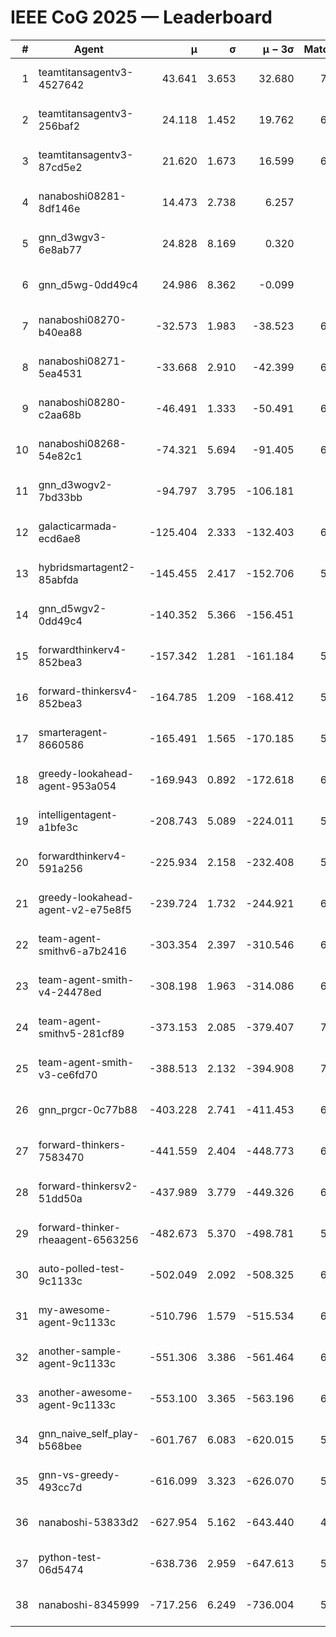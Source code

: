 # IEEE CoG 2025 — Leaderboard

| # | Agent | μ | σ | μ − 3σ | Matches | Updated |
|---:|---|---:|---:|---:|---:|---|
| 1 | teamtitansagentv3-4527642 | 43.641 | 3.653 | 32.680 | 7076 | 2025-08-30 09:49 |
| 2 | teamtitansagentv3-256baf2 | 24.118 | 1.452 | 19.762 | 6636 | 2025-08-30 09:49 |
| 3 | teamtitansagentv3-87cd5e2 | 21.620 | 1.673 | 16.599 | 6280 | 2025-08-30 09:49 |
| 4 | nanaboshi08281-8df146e | 14.473 | 2.738 | 6.257 | 276 | 2025-08-30 09:49 |
| 5 | gnn_d3wgv3-6e8ab77 | 24.828 | 8.169 | 0.320 | 138 | 2025-08-30 09:49 |
| 6 | gnn_d5wg-0dd49c4 | 24.986 | 8.362 | -0.099 | 120 | 2025-08-30 09:49 |
| 7 | nanaboshi08270-b40ea88 | -32.573 | 1.983 | -38.523 | 6840 | 2025-08-30 09:49 |
| 8 | nanaboshi08271-5ea4531 | -33.668 | 2.910 | -42.399 | 6818 | 2025-08-30 09:49 |
| 9 | nanaboshi08280-c2aa68b | -46.491 | 1.333 | -50.491 | 6118 | 2025-08-30 09:49 |
| 10 | nanaboshi08268-54e82c1 | -74.321 | 5.694 | -91.405 | 6300 | 2025-08-30 09:49 |
| 11 | gnn_d3wogv2-7bd33bb | -94.797 | 3.795 | -106.181 | 274 | 2025-08-30 09:49 |
| 12 | galacticarmada-ecd6ae8 | -125.404 | 2.333 | -132.403 | 6220 | 2025-08-30 09:49 |
| 13 | hybridsmartagent2-85abfda | -145.455 | 2.417 | -152.706 | 5768 | 2025-08-30 09:49 |
| 14 | gnn_d5wgv2-0dd49c4 | -140.352 | 5.366 | -156.451 | 226 | 2025-08-30 09:49 |
| 15 | forwardthinkerv4-852bea3 | -157.342 | 1.281 | -161.184 | 5492 | 2025-08-30 09:49 |
| 16 | forward-thinkersv4-852bea3 | -164.785 | 1.209 | -168.412 | 5339 | 2025-08-30 09:49 |
| 17 | smarteragent-8660586 | -165.491 | 1.565 | -170.185 | 5384 | 2025-08-30 09:49 |
| 18 | greedy-lookahead-agent-953a054 | -169.943 | 0.892 | -172.618 | 6148 | 2025-08-30 09:49 |
| 19 | intelligentagent-a1bfe3c | -208.743 | 5.089 | -224.011 | 5755 | 2025-08-30 09:49 |
| 20 | forwardthinkerv4-591a256 | -225.934 | 2.158 | -232.408 | 5362 | 2025-08-30 09:49 |
| 21 | greedy-lookahead-agent-v2-e75e8f5 | -239.724 | 1.732 | -244.921 | 6500 | 2025-08-30 09:49 |
| 22 | team-agent-smithv6-a7b2416 | -303.354 | 2.397 | -310.546 | 6960 | 2025-08-30 09:49 |
| 23 | team-agent-smith-v4-24478ed | -308.198 | 1.963 | -314.086 | 6398 | 2025-08-30 09:49 |
| 24 | team-agent-smithv5-281cf89 | -373.153 | 2.085 | -379.407 | 7120 | 2025-08-30 09:49 |
| 25 | team-agent-smith-v3-ce6fd70 | -388.513 | 2.132 | -394.908 | 7598 | 2025-08-30 09:49 |
| 26 | gnn_prgcr-0c77b88 | -403.228 | 2.741 | -411.453 | 6190 | 2025-08-30 09:49 |
| 27 | forward-thinkers-7583470 | -441.559 | 2.404 | -448.773 | 6780 | 2025-08-30 09:49 |
| 28 | forward-thinkersv2-51dd50a | -437.989 | 3.779 | -449.326 | 6188 | 2025-08-30 09:49 |
| 29 | forward-thinker-rheaagent-6563256 | -482.673 | 5.370 | -498.781 | 5768 | 2025-08-30 09:49 |
| 30 | auto-polled-test-9c1133c | -502.049 | 2.092 | -508.325 | 6680 | 2025-08-30 09:49 |
| 31 | my-awesome-agent-9c1133c | -510.796 | 1.579 | -515.534 | 6680 | 2025-08-30 09:49 |
| 32 | another-sample-agent-9c1133c | -551.306 | 3.386 | -561.464 | 6780 | 2025-08-30 09:49 |
| 33 | another-awesome-agent-9c1133c | -553.100 | 3.365 | -563.196 | 6400 | 2025-08-30 09:49 |
| 34 | gnn_naive_self_play-b568bee | -601.767 | 6.083 | -620.015 | 5560 | 2025-08-30 09:49 |
| 35 | gnn-vs-greedy-493cc7d | -616.099 | 3.323 | -626.070 | 5380 | 2025-08-30 09:49 |
| 36 | nanaboshi-53833d2 | -627.954 | 5.162 | -643.440 | 4960 | 2025-08-30 09:49 |
| 37 | python-test-06d5474 | -638.736 | 2.959 | -647.613 | 5640 | 2025-08-30 09:49 |
| 38 | nanaboshi-8345999 | -717.256 | 6.249 | -736.004 | 5870 | 2025-08-30 09:49 |
